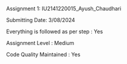 Assignment 1: IU2141220015_Ayush_Chaudhari

Submitting Date: 3/08/2024

Everything is followed as per step : Yes

Assignment Level : Medium

Code Quality Maintained : Yes
